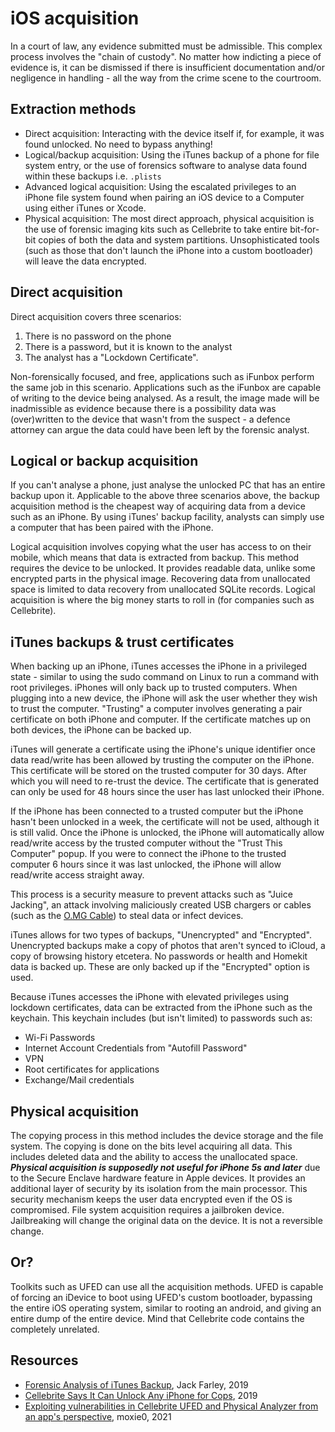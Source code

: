 # iOS acquisition

In a court of law, any evidence submitted must be admissible. This complex process involves the "chain of custody". No matter how indicting a piece of evidence is, it can be dismissed if there is insufficient documentation and/or negligence in handling - all the way from the crime scene to the courtroom.

## Extraction methods

* Direct acquisition: Interacting with the device itself if, for example, it was found unlocked. No need to bypass anything!
* Logical/backup acquisition: Using the iTunes backup of a phone for file system entry, or the use of forensics software to analyse data found within these backups i.e. `.plists` 
* Advanced logical acquisition: Using the escalated privileges to an iPhone file system found when pairing an iOS device to a Computer using either iTunes or Xcode.
* Physical acquisition: The most direct approach, physical acquisition is the use of forensic imaging kits such as Cellebrite to take entire bit-for-bit copies of both the data and system partitions. Unsophisticated tools (such as those that don't launch the iPhone into a custom bootloader) will leave the data encrypted. 

## Direct acquisition

Direct acquisition covers three scenarios:

1. There is no password on the phone
2. There is a password, but it is known to the analyst
3. The analyst has a "Lockdown Certificate".

Non-forensically focused, and free, applications such as iFunbox perform the same job in this scenario. Applications such as the iFunbox are capable of writing to the device being analysed. As a result, the image made will be inadmissible as evidence because there is a possibility data was (over)written to the device that wasn't from the suspect - a defence attorney can argue the data could have been left by the forensic analyst.

## Logical or backup acquisition

If you can't analyse a phone, just analyse the unlocked PC that has an entire backup upon it. Applicable to the above three scenarios above, the backup acquisition method is the cheapest way of acquiring data from a device such as an iPhone. By using iTunes' backup facility, analysts can simply use a computer that has been paired with the iPhone. 

Logical acquisition involves copying what the user has access to on their mobile, which means that data is extracted from backup. This method requires the device to be unlocked. It provides readable data, unlike some encrypted parts in the physical image. Recovering data from unallocated space is limited to data recovery from unallocated SQLite records. Logical acquisition is where the big money starts to roll in (for companies such as Cellebrite). 

## iTunes backups & trust certificates

When backing up an iPhone, iTunes accesses the iPhone in a privileged state - similar to using the sudo command on Linux to run a command with root privileges. iPhones will only back up to trusted computers. When plugging into a new device, the iPhone will ask the user whether they wish to trust the computer. "Trusting" a computer involves generating a pair certificate on both iPhone and computer. If the certificate matches up on both devices, the iPhone can be backed up.

iTunes will generate a certificate using the iPhone's unique identifier once data read/write has been allowed by trusting the computer on the iPhone. This certificate will be stored on the trusted computer for 30 days. After which you will need to re-trust the device. The certificate that is generated can only be used for 48 hours since the user has last unlocked their iPhone. 

If the iPhone has been connected to a trusted computer but the iPhone hasn't been unlocked in a week, the certificate will not be used, although it is still valid. Once the iPhone is unlocked, the iPhone will automatically allow read/write access by the trusted computer without the "Trust This Computer" popup. If you were to connect the iPhone to the trusted computer 6 hours since it was last unlocked, the iPhone will allow read/write access straight away.

This process is a security measure to prevent attacks such as "Juice Jacking", an attack involving maliciously created USB chargers or cables (such as the [O.MG Cable](https://testlab.tymyrddin.dev/docs/hardware/hid)) to steal data or infect devices. 

iTunes allows for two types of backups, "Unencrypted" and "Encrypted". Unencrypted backups make a copy of photos that aren't synced to iCloud, a copy of browsing history etcetera. No passwords or health and Homekit data is backed up. These are only backed up if the "Encrypted" option is used.

Because iTunes accesses the iPhone with elevated privileges using lockdown certificates, data can be extracted from the iPhone such as the keychain. This keychain includes (but isn't limited) to passwords such as:

* Wi-Fi Passwords
* Internet Account Credentials from "Autofill Password"
* VPN
* Root certificates for applications
* Exchange/Mail credentials

## Physical acquisition

The copying process in this method includes the device storage and the file system. The copying is done on the bits level acquiring all data. This includes deleted data and the ability to access the unallocated space. ***Physical acquisition is supposedly not useful for iPhone 5s and later*** due to the Secure Enclave hardware feature in Apple devices. It provides an additional layer of security by its isolation from the main processor. This security mechanism keeps the user data encrypted even if the OS is compromised. File system acquisition requires a jailbroken device. Jailbreaking will change the original data on the device. It is not a reversible change.

## Or?

Toolkits such as UFED can use all the acquisition methods. UFED is capable of forcing an iDevice to boot using UFED's custom bootloader, bypassing the entire iOS operating system, similar to rooting an android, and giving an entire dump of the entire device. Mind that Cellebrite code contains the completely unrelated.

## Resources

* [Forensic Analysis of iTunes Backup](https://farleyforensics.com/2019/04/14/forensic-analysis-of-itunes-backups/), Jack Farley, 2019
* [Cellebrite Says It Can Unlock Any iPhone for Cops](https://www.wired.com/story/cellebrite-ufed-ios-12-iphone-hack-android/), 2019
* [Exploiting vulnerabilities in Cellebrite UFED and Physical Analyzer from an app's perspective](https://signal.org/blog/cellebrite-vulnerabilities/), moxie0, 2021

